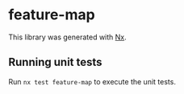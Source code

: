 # feature-map

This library was generated with [Nx](https://nx.dev).

## Running unit tests

Run `nx test feature-map` to execute the unit tests.
